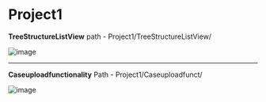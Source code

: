 # Project1

**TreeStructureListView**
path - Project1/TreeStructureListView/

![image](https://user-images.githubusercontent.com/47424216/164059115-90f807dd-d4f1-4b01-975c-379b85ea2c5a.png)

-----------------------------------------------------------------------


**Caseuploadfunctionality**
Path - Project1/Caseuploadfunct/

![image](https://user-images.githubusercontent.com/47424216/164059382-ee7e9278-6462-4dff-8f62-6f1201b45343.png)
